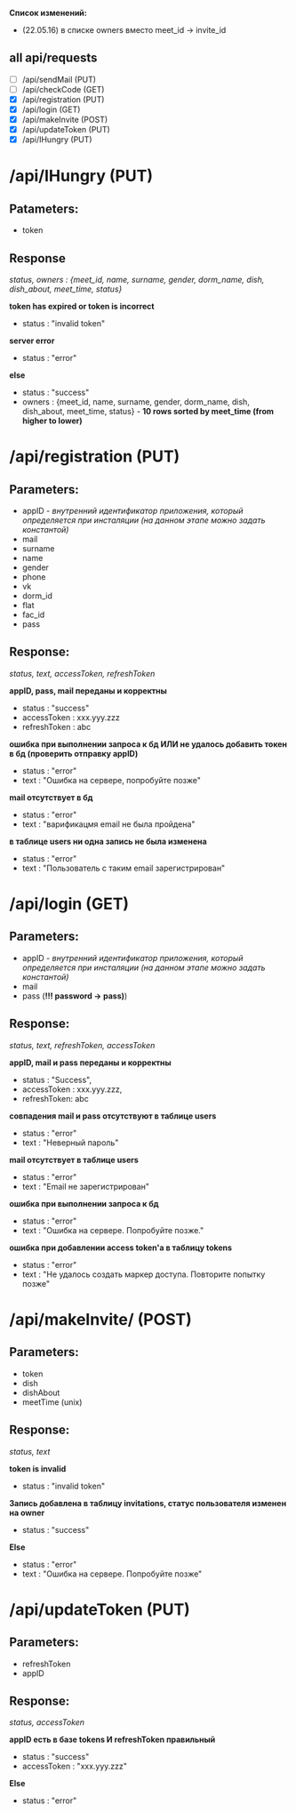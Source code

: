 ﻿**Список изменений:**
* (22.05.16) в списке owners вместо meet_id -> invite_id

all api/requests
----------------
- [ ] /api/sendMail (PUT)
- [ ] /api/checkCode (GET)
- [x] /api/registration (PUT)
- [x] /api/login (GET)
- [x] /api/makeInvite (POST)
- [x] /api/updateToken (PUT)
- [x] /api/IHungry (PUT)

/api/IHungry (PUT)
==================
Patameters:
----------
* token

Response
--------
*status, owners : {meet_id, name, surname, gender, dorm_name, dish, dish_about, meet_time, status}*

**token has expired or token is incorrect**
- status : "invalid token"

**server error**
- status : "error"

**else**
- status : "success"
- owners : {meet_id, name, surname, gender, dorm_name, dish, dish_about, meet_time, status} - **10 rows sorted by meet_time (from higher to lower)**

/api/registration (PUT)
=======================
Parameters:
----------
* appID - *внутренний идентификатор приложения, который определяется при инсталяции (на данном этапе можно задать константой)*
* mail
* surname
* name
* gender
* phone
* vk
* dorm_id
* flat
* fac_id
* pass

Response:
---------
*status, text, accessToken, refreshToken*

**appID, pass, mail переданы и корректны**
- status : "success"
- accessToken : xxx.yyy.zzz
- refreshToken : abc

**ошибка при выполнении запроса к бд ИЛИ не удалось добавить токен в бд (проверить отправку appID)**
- status : "error"
- text : "Ошибка на сервере, попробуйте позже"

**mail отсутствует в бд**
- status : "error"
- text : "варификацмя email не была пройдена"

**в таблице users ни одна запись не была изменена**
- status : "error"
- text : "Пользователь с таким email зарегистрирован"

/api/login (GET)
==========
Parameters:
-----------
- appID - *внутренний идентификатор приложения, который определяется при инсталяции (на данном этапе можно задать константой)*
- mail
- pass (**!!! password -> pass)**)

Response:
---------
*status, text, refreshToken, accessToken*

**appID, mail и pass переданы и корректны**
- status : "Success",
- accessToken : xxx.yyy.zzz,
- refreshToken: abc

**совпадения mail и pass отсутствуют в таблице users**
- status : "error"
- text : "Неверный пароль"

**mail отсутствует в таблице users**
- status : "error"
- text : "Email не зарегистрирован"

**ошибка при выполнении запроса к бд**
- status : "error"
- text : "Ошибка на сервере. Попробуйте позже."

**ошибка при добавлении access token'a в таблицу tokens**
- status : "error"
- text : "Не удалось создать маркер доступа. Повторите попытку позже"

/api/makeInvite/ (POST)
================
Parameters:
-----------
* token
* dish
* dishAbout
* meetTime (unix)

Response:
--------
*status, text*

**token is invalid**
- status : "invalid token"

**Запись добавлена в таблицу invitations, статус пользователя изменен на owner**
- status : "success"

**Else**
- status : "error"
- text : "Ошибка на сервере. Попробуйте позже"

/api/updateToken (PUT)
================
Parameters:
----------
- refreshToken
- appID

Response:
--------
*status, accessToken*

**appID есть в базе tokens И refreshToken правильный**
- status : "success"
- accessToken : "xxx.yyy.zzz"

**Else**
- status : "error"